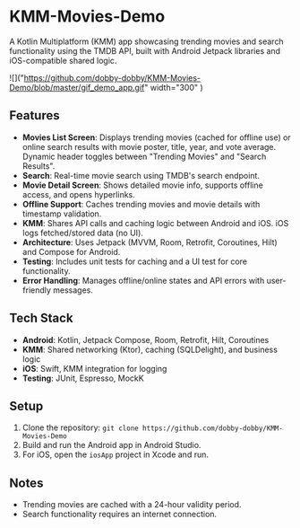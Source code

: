 # KMM-Movies-Demo

A Kotlin Multiplatform (KMM) app showcasing trending movies and search functionality using the TMDB API, built with Android Jetpack libraries and iOS-compatible shared logic.

![]("https://github.com/dobby-dobby/KMM-Movies-Demo/blob/master/gif_demo_app.gif" width="300" )
## Features
- **Movies List Screen**: Displays trending movies (cached for offline use) or online search results with movie poster, title, year, and vote average. Dynamic header toggles between "Trending Movies" and "Search Results".
- **Search**: Real-time movie search using TMDB's search endpoint.
- **Movie Detail Screen**: Shows detailed movie info, supports offline access, and opens hyperlinks.
- **Offline Support**: Caches trending movies and movie details with timestamp validation.
- **KMM**: Shares API calls and caching logic between Android and iOS. iOS logs fetched/stored data (no UI).
- **Architecture**: Uses Jetpack (MVVM, Room, Retrofit, Coroutines, Hilt) and Compose for Android.
- **Testing**: Includes unit tests for caching and a UI test for core functionality.
- **Error Handling**: Manages offline/online states and API errors with user-friendly messages.

## Tech Stack
- **Android**: Kotlin, Jetpack Compose, Room, Retrofit, Hilt, Coroutines
- **KMM**: Shared networking (Ktor), caching (SQLDelight), and business logic
- **iOS**: Swift, KMM integration for logging
- **Testing**: JUnit, Espresso, MockK

## Setup
1. Clone the repository: `git clone https://github.com/dobby-dobby/KMM-Movies-Demo`
2. Build and run the Android app in Android Studio.
3. For iOS, open the `iosApp` project in Xcode and run.

## Notes
- Trending movies are cached with a 24-hour validity period.
- Search functionality requires an internet connection.
